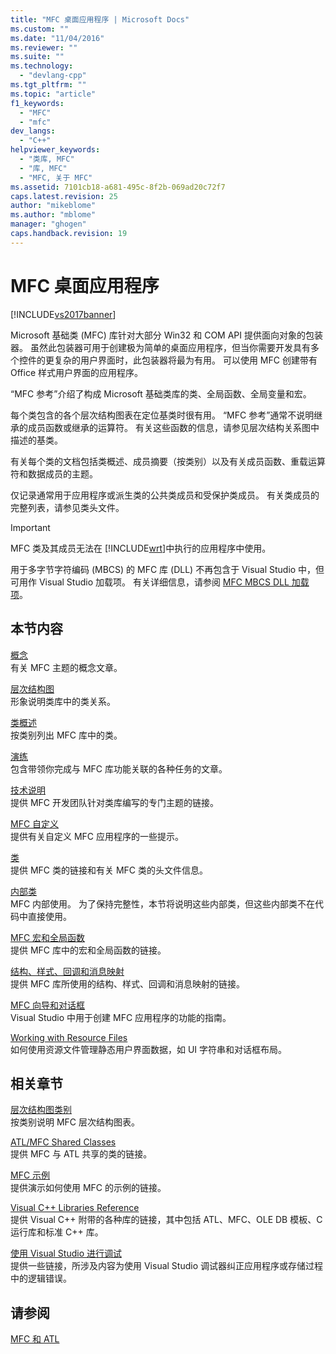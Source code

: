 ```yaml
---
title: "MFC 桌面应用程序 | Microsoft Docs"
ms.custom: ""
ms.date: "11/04/2016"
ms.reviewer: ""
ms.suite: ""
ms.technology: 
  - "devlang-cpp"
ms.tgt_pltfrm: ""
ms.topic: "article"
f1_keywords: 
  - "MFC"
  - "mfc"
dev_langs: 
  - "C++"
helpviewer_keywords: 
  - "类库, MFC"
  - "库, MFC"
  - "MFC, 关于 MFC"
ms.assetid: 7101cb18-a681-495c-8f2b-069ad20c72f7
caps.latest.revision: 25
author: "mikeblome"
ms.author: "mblome"
manager: "ghogen"
caps.handback.revision: 19
---
```

# MFC 桌面应用程序
[!INCLUDE[vs2017banner](../assembler/inline/includes/vs2017banner.md)]

Microsoft 基础类 \(MFC\) 库针对大部分 Win32 和 COM API 提供面向对象的包装器。  虽然此包装器可用于创建极为简单的桌面应用程序，但当你需要开发具有多个控件的更复杂的用户界面时，此包装器将最为有用。  可以使用 MFC 创建带有 Office 样式用户界面的应用程序。  
  
 “MFC 参考”介绍了构成 Microsoft 基础类库的类、全局函数、全局变量和宏。  
  
 每个类包含的各个层次结构图表在定位基类时很有用。  “MFC 参考”通常不说明继承的成员函数或继承的运算符。  有关这些函数的信息，请参见层次结构关系图中描述的基类。  
  
 有关每个类的文档包括类概述、成员摘要（按类别）以及有关成员函数、重载运算符和数据成员的主题。  
  
 仅记录通常用于应用程序或派生类的公共类成员和受保护类成员。  有关类成员的完整列表，请参见类头文件。  
  
> [!IMPORTANT]
>  MFC 类及其成员无法在 [!INCLUDE[wrt](../atl/reference/includes/wrt_md.md)]中执行的应用程序中使用。  
>   
>  用于多字节字符编码 \(MBCS\) 的 MFC 库 \(DLL\) 不再包含于 Visual Studio 中，但可用作 Visual Studio 加载项。  有关详细信息，请参阅 [MFC MBCS DLL 加载项](../mfc/mfc-mbcs-dll-add-on.md)。  
  
## 本节内容  
 [概念](../mfc/mfc-concepts.md)  
 有关 MFC 主题的概念文章。  
  
 [层次结构图](../mfc/hierarchy-chart.md)  
 形象说明类库中的类关系。  
  
 [类概述](../mfc/class-library-overview.md)  
 按类别列出 MFC 库中的类。  
  
 [演练](../mfc/walkthroughs-mfc.md)  
 包含带领你完成与 MFC 库功能关联的各种任务的文章。  
  
 [技术说明](../mfc/mfc-technical-notes.md)  
 提供 MFC 开发团队针对类库编写的专门主题的链接。  
  
 [MFC 自定义](../mfc/customization-for-mfc.md)  
 提供有关自定义 MFC 应用程序的一些提示。  
  
 [类](../mfc/reference/mfc-classes.md)  
 提供 MFC 类的链接和有关 MFC 类的头文件信息。  
  
 [内部类](../mfc/reference/internal-classes.md)  
 MFC 内部使用。  为了保持完整性，本节将说明这些内部类，但这些内部类不在代码中直接使用。  
  
 [MFC 宏和全局函数](../mfc/reference/mfc-macros-and-globals.md)  
 提供 MFC 库中的宏和全局函数的链接。  
  
 [结构、样式、回调和消息映射](../mfc/reference/structures-styles-callbacks-and-message-maps.md)  
 提供 MFC 库所使用的结构、样式、回调和消息映射的链接。  
  
 [MFC 向导和对话框](../mfc/reference/mfc-wizards-and-dialog-boxes.md)  
 Visual Studio 中用于创建 MFC 应用程序的功能的指南。  
  
 [Working with Resource Files](../mfc/working-with-resource-files.md)  
 如何使用资源文件管理静态用户界面数据，如 UI 字符串和对话框布局。  
  
## 相关章节  
 [层次结构图类别](../mfc/hierarchy-chart-categories.md)  
 按类别说明 MFC 层次结构图表。  
  
 [ATL\/MFC Shared Classes](../atl-mfc-shared/atl-mfc-shared-classes.md)  
 提供 MFC 与 ATL 共享的类的链接。  
  
 [MFC 示例](../top/visual-cpp-samples.md)  
 提供演示如何使用 MFC 的示例的链接。  
  
 [Visual C\+\+ Libraries Reference](http://msdn.microsoft.com/zh-cn/fec23c40-10c0-4857-9cdc-33a3b99b30ae)  
 提供 Visual C\+\+ 附带的各种库的链接，其中包括 ATL、MFC、OLE DB 模板、C 运行库和标准 C\+\+ 库。  
  
 [使用 Visual Studio 进行调试](../Topic/Debugging%20in%20Visual%20Studio.md)  
 提供一些链接，所涉及内容为使用 Visual Studio 调试器纠正应用程序或存储过程中的逻辑错误。  
  
## 请参阅  
 [MFC 和 ATL](../mfc/mfc-and-atl.md)